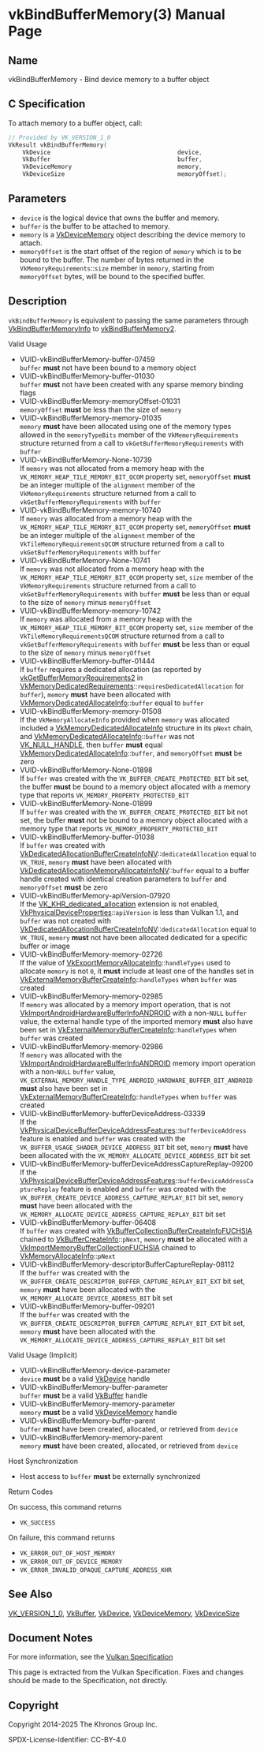 # vkBindBufferMemory(3) Manual Page

## Name

vkBindBufferMemory - Bind device memory to a buffer object



## [](#_c_specification)C Specification

To attach memory to a buffer object, call:

```c++
// Provided by VK_VERSION_1_0
VkResult vkBindBufferMemory(
    VkDevice                                    device,
    VkBuffer                                    buffer,
    VkDeviceMemory                              memory,
    VkDeviceSize                                memoryOffset);
```

## [](#_parameters)Parameters

- `device` is the logical device that owns the buffer and memory.
- `buffer` is the buffer to be attached to memory.
- `memory` is a [VkDeviceMemory](https://registry.khronos.org/vulkan/specs/latest/man/html/VkDeviceMemory.html) object describing the device memory to attach.
- `memoryOffset` is the start offset of the region of `memory` which is to be bound to the buffer. The number of bytes returned in the `VkMemoryRequirements`::`size` member in `memory`, starting from `memoryOffset` bytes, will be bound to the specified buffer.

## [](#_description)Description

`vkBindBufferMemory` is equivalent to passing the same parameters through [VkBindBufferMemoryInfo](https://registry.khronos.org/vulkan/specs/latest/man/html/VkBindBufferMemoryInfo.html) to [vkBindBufferMemory2](https://registry.khronos.org/vulkan/specs/latest/man/html/vkBindBufferMemory2.html).

Valid Usage

- [](#VUID-vkBindBufferMemory-buffer-07459)VUID-vkBindBufferMemory-buffer-07459  
  `buffer` **must** not have been bound to a memory object
- [](#VUID-vkBindBufferMemory-buffer-01030)VUID-vkBindBufferMemory-buffer-01030  
  `buffer` **must** not have been created with any sparse memory binding flags
- [](#VUID-vkBindBufferMemory-memoryOffset-01031)VUID-vkBindBufferMemory-memoryOffset-01031  
  `memoryOffset` **must** be less than the size of `memory`
- [](#VUID-vkBindBufferMemory-memory-01035)VUID-vkBindBufferMemory-memory-01035  
  `memory` **must** have been allocated using one of the memory types allowed in the `memoryTypeBits` member of the `VkMemoryRequirements` structure returned from a call to `vkGetBufferMemoryRequirements` with `buffer`
- [](#VUID-vkBindBufferMemory-None-10739)VUID-vkBindBufferMemory-None-10739  
  If `memory` was not allocated from a memory heap with the `VK_MEMORY_HEAP_TILE_MEMORY_BIT_QCOM` property set, `memoryOffset` **must** be an integer multiple of the `alignment` member of the `VkMemoryRequirements` structure returned from a call to `vkGetBufferMemoryRequirements` with `buffer`
- [](#VUID-vkBindBufferMemory-memory-10740)VUID-vkBindBufferMemory-memory-10740  
  If `memory` was allocated from a memory heap with the `VK_MEMORY_HEAP_TILE_MEMORY_BIT_QCOM` property set, `memoryOffset` **must** be an integer multiple of the `alignment` member of the `VkTileMemoryRequirementsQCOM` structure returned from a call to `vkGetBufferMemoryRequirements` with `buffer`
- [](#VUID-vkBindBufferMemory-None-10741)VUID-vkBindBufferMemory-None-10741  
  If `memory` was not allocated from a memory heap with the `VK_MEMORY_HEAP_TILE_MEMORY_BIT_QCOM` property set, `size` member of the `VkMemoryRequirements` structure returned from a call to `vkGetBufferMemoryRequirements` with `buffer` **must** be less than or equal to the size of `memory` minus `memoryOffset`
- [](#VUID-vkBindBufferMemory-memory-10742)VUID-vkBindBufferMemory-memory-10742  
  If `memory` was allocated from a memory heap with the `VK_MEMORY_HEAP_TILE_MEMORY_BIT_QCOM` property set, `size` member of the `VkTileMemoryRequirementsQCOM` structure returned from a call to `vkGetBufferMemoryRequirements` with `buffer` **must** be less than or equal to the size of `memory` minus `memoryOffset`
- [](#VUID-vkBindBufferMemory-buffer-01444)VUID-vkBindBufferMemory-buffer-01444  
  If `buffer` requires a dedicated allocation (as reported by [vkGetBufferMemoryRequirements2](https://registry.khronos.org/vulkan/specs/latest/man/html/vkGetBufferMemoryRequirements2.html) in [VkMemoryDedicatedRequirements](https://registry.khronos.org/vulkan/specs/latest/man/html/VkMemoryDedicatedRequirements.html)::`requiresDedicatedAllocation` for `buffer`), `memory` **must** have been allocated with [VkMemoryDedicatedAllocateInfo](https://registry.khronos.org/vulkan/specs/latest/man/html/VkMemoryDedicatedAllocateInfo.html)::`buffer` equal to `buffer`
- [](#VUID-vkBindBufferMemory-memory-01508)VUID-vkBindBufferMemory-memory-01508  
  If the `VkMemoryAllocateInfo` provided when `memory` was allocated included a [VkMemoryDedicatedAllocateInfo](https://registry.khronos.org/vulkan/specs/latest/man/html/VkMemoryDedicatedAllocateInfo.html) structure in its `pNext` chain, and [VkMemoryDedicatedAllocateInfo](https://registry.khronos.org/vulkan/specs/latest/man/html/VkMemoryDedicatedAllocateInfo.html)::`buffer` was not [VK\_NULL\_HANDLE](https://registry.khronos.org/vulkan/specs/latest/man/html/VK_NULL_HANDLE.html), then `buffer` **must** equal [VkMemoryDedicatedAllocateInfo](https://registry.khronos.org/vulkan/specs/latest/man/html/VkMemoryDedicatedAllocateInfo.html)::`buffer`, and `memoryOffset` **must** be zero
- [](#VUID-vkBindBufferMemory-None-01898)VUID-vkBindBufferMemory-None-01898  
  If `buffer` was created with the `VK_BUFFER_CREATE_PROTECTED_BIT` bit set, the buffer **must** be bound to a memory object allocated with a memory type that reports `VK_MEMORY_PROPERTY_PROTECTED_BIT`
- [](#VUID-vkBindBufferMemory-None-01899)VUID-vkBindBufferMemory-None-01899  
  If `buffer` was created with the `VK_BUFFER_CREATE_PROTECTED_BIT` bit not set, the buffer **must** not be bound to a memory object allocated with a memory type that reports `VK_MEMORY_PROPERTY_PROTECTED_BIT`
- [](#VUID-vkBindBufferMemory-buffer-01038)VUID-vkBindBufferMemory-buffer-01038  
  If `buffer` was created with [VkDedicatedAllocationBufferCreateInfoNV](https://registry.khronos.org/vulkan/specs/latest/man/html/VkDedicatedAllocationBufferCreateInfoNV.html)::`dedicatedAllocation` equal to `VK_TRUE`, `memory` **must** have been allocated with [VkDedicatedAllocationMemoryAllocateInfoNV](https://registry.khronos.org/vulkan/specs/latest/man/html/VkDedicatedAllocationMemoryAllocateInfoNV.html)::`buffer` equal to a buffer handle created with identical creation parameters to `buffer` and `memoryOffset` **must** be zero
- [](#VUID-vkBindBufferMemory-apiVersion-07920)VUID-vkBindBufferMemory-apiVersion-07920  
  If the [VK\_KHR\_dedicated\_allocation](https://registry.khronos.org/vulkan/specs/latest/man/html/VK_KHR_dedicated_allocation.html) extension is not enabled, [VkPhysicalDeviceProperties](https://registry.khronos.org/vulkan/specs/latest/man/html/VkPhysicalDeviceProperties.html)::`apiVersion` is less than Vulkan 1.1, and `buffer` was not created with [VkDedicatedAllocationBufferCreateInfoNV](https://registry.khronos.org/vulkan/specs/latest/man/html/VkDedicatedAllocationBufferCreateInfoNV.html)::`dedicatedAllocation` equal to `VK_TRUE`, `memory` **must** not have been allocated dedicated for a specific buffer or image
- [](#VUID-vkBindBufferMemory-memory-02726)VUID-vkBindBufferMemory-memory-02726  
  If the value of [VkExportMemoryAllocateInfo](https://registry.khronos.org/vulkan/specs/latest/man/html/VkExportMemoryAllocateInfo.html)::`handleTypes` used to allocate `memory` is not `0`, it **must** include at least one of the handles set in [VkExternalMemoryBufferCreateInfo](https://registry.khronos.org/vulkan/specs/latest/man/html/VkExternalMemoryBufferCreateInfo.html)::`handleTypes` when `buffer` was created
- [](#VUID-vkBindBufferMemory-memory-02985)VUID-vkBindBufferMemory-memory-02985  
  If `memory` was allocated by a memory import operation, that is not [VkImportAndroidHardwareBufferInfoANDROID](https://registry.khronos.org/vulkan/specs/latest/man/html/VkImportAndroidHardwareBufferInfoANDROID.html) with a non-`NULL` `buffer` value, the external handle type of the imported memory **must** also have been set in [VkExternalMemoryBufferCreateInfo](https://registry.khronos.org/vulkan/specs/latest/man/html/VkExternalMemoryBufferCreateInfo.html)::`handleTypes` when `buffer` was created
- [](#VUID-vkBindBufferMemory-memory-02986)VUID-vkBindBufferMemory-memory-02986  
  If `memory` was allocated with the [VkImportAndroidHardwareBufferInfoANDROID](https://registry.khronos.org/vulkan/specs/latest/man/html/VkImportAndroidHardwareBufferInfoANDROID.html) memory import operation with a non-`NULL` `buffer` value, `VK_EXTERNAL_MEMORY_HANDLE_TYPE_ANDROID_HARDWARE_BUFFER_BIT_ANDROID` **must** also have been set in [VkExternalMemoryBufferCreateInfo](https://registry.khronos.org/vulkan/specs/latest/man/html/VkExternalMemoryBufferCreateInfo.html)::`handleTypes` when `buffer` was created
- [](#VUID-vkBindBufferMemory-bufferDeviceAddress-03339)VUID-vkBindBufferMemory-bufferDeviceAddress-03339  
  If the [VkPhysicalDeviceBufferDeviceAddressFeatures](https://registry.khronos.org/vulkan/specs/latest/man/html/VkPhysicalDeviceBufferDeviceAddressFeatures.html)::`bufferDeviceAddress` feature is enabled and `buffer` was created with the `VK_BUFFER_USAGE_SHADER_DEVICE_ADDRESS_BIT` bit set, `memory` **must** have been allocated with the `VK_MEMORY_ALLOCATE_DEVICE_ADDRESS_BIT` bit set
- [](#VUID-vkBindBufferMemory-bufferDeviceAddressCaptureReplay-09200)VUID-vkBindBufferMemory-bufferDeviceAddressCaptureReplay-09200  
  If the [VkPhysicalDeviceBufferDeviceAddressFeatures](https://registry.khronos.org/vulkan/specs/latest/man/html/VkPhysicalDeviceBufferDeviceAddressFeatures.html)::`bufferDeviceAddressCaptureReplay` feature is enabled and `buffer` was created with the `VK_BUFFER_CREATE_DEVICE_ADDRESS_CAPTURE_REPLAY_BIT` bit set, `memory` **must** have been allocated with the `VK_MEMORY_ALLOCATE_DEVICE_ADDRESS_CAPTURE_REPLAY_BIT` bit set
- [](#VUID-vkBindBufferMemory-buffer-06408)VUID-vkBindBufferMemory-buffer-06408  
  If `buffer` was created with [VkBufferCollectionBufferCreateInfoFUCHSIA](https://registry.khronos.org/vulkan/specs/latest/man/html/VkBufferCollectionBufferCreateInfoFUCHSIA.html) chained to [VkBufferCreateInfo](https://registry.khronos.org/vulkan/specs/latest/man/html/VkBufferCreateInfo.html)::`pNext`, `memory` **must** be allocated with a [VkImportMemoryBufferCollectionFUCHSIA](https://registry.khronos.org/vulkan/specs/latest/man/html/VkImportMemoryBufferCollectionFUCHSIA.html) chained to [VkMemoryAllocateInfo](https://registry.khronos.org/vulkan/specs/latest/man/html/VkMemoryAllocateInfo.html)::`pNext`
- [](#VUID-vkBindBufferMemory-descriptorBufferCaptureReplay-08112)VUID-vkBindBufferMemory-descriptorBufferCaptureReplay-08112  
  If the `buffer` was created with the `VK_BUFFER_CREATE_DESCRIPTOR_BUFFER_CAPTURE_REPLAY_BIT_EXT` bit set, `memory` **must** have been allocated with the `VK_MEMORY_ALLOCATE_DEVICE_ADDRESS_BIT` bit set
- [](#VUID-vkBindBufferMemory-buffer-09201)VUID-vkBindBufferMemory-buffer-09201  
  If the `buffer` was created with the `VK_BUFFER_CREATE_DESCRIPTOR_BUFFER_CAPTURE_REPLAY_BIT_EXT` bit set, `memory` **must** have been allocated with the `VK_MEMORY_ALLOCATE_DEVICE_ADDRESS_CAPTURE_REPLAY_BIT` bit set

Valid Usage (Implicit)

- [](#VUID-vkBindBufferMemory-device-parameter)VUID-vkBindBufferMemory-device-parameter  
  `device` **must** be a valid [VkDevice](https://registry.khronos.org/vulkan/specs/latest/man/html/VkDevice.html) handle
- [](#VUID-vkBindBufferMemory-buffer-parameter)VUID-vkBindBufferMemory-buffer-parameter  
  `buffer` **must** be a valid [VkBuffer](https://registry.khronos.org/vulkan/specs/latest/man/html/VkBuffer.html) handle
- [](#VUID-vkBindBufferMemory-memory-parameter)VUID-vkBindBufferMemory-memory-parameter  
  `memory` **must** be a valid [VkDeviceMemory](https://registry.khronos.org/vulkan/specs/latest/man/html/VkDeviceMemory.html) handle
- [](#VUID-vkBindBufferMemory-buffer-parent)VUID-vkBindBufferMemory-buffer-parent  
  `buffer` **must** have been created, allocated, or retrieved from `device`
- [](#VUID-vkBindBufferMemory-memory-parent)VUID-vkBindBufferMemory-memory-parent  
  `memory` **must** have been created, allocated, or retrieved from `device`

Host Synchronization

- Host access to `buffer` **must** be externally synchronized

Return Codes

On success, this command returns

- `VK_SUCCESS`

On failure, this command returns

- `VK_ERROR_OUT_OF_HOST_MEMORY`
- `VK_ERROR_OUT_OF_DEVICE_MEMORY`
- `VK_ERROR_INVALID_OPAQUE_CAPTURE_ADDRESS_KHR`

## [](#_see_also)See Also

[VK\_VERSION\_1\_0](https://registry.khronos.org/vulkan/specs/latest/man/html/VK_VERSION_1_0.html), [VkBuffer](https://registry.khronos.org/vulkan/specs/latest/man/html/VkBuffer.html), [VkDevice](https://registry.khronos.org/vulkan/specs/latest/man/html/VkDevice.html), [VkDeviceMemory](https://registry.khronos.org/vulkan/specs/latest/man/html/VkDeviceMemory.html), [VkDeviceSize](https://registry.khronos.org/vulkan/specs/latest/man/html/VkDeviceSize.html)

## [](#_document_notes)Document Notes

For more information, see the [Vulkan Specification](https://registry.khronos.org/vulkan/specs/latest/html/vkspec.html#vkBindBufferMemory)

This page is extracted from the Vulkan Specification. Fixes and changes should be made to the Specification, not directly.

## [](#_copyright)Copyright

Copyright 2014-2025 The Khronos Group Inc.

SPDX-License-Identifier: CC-BY-4.0